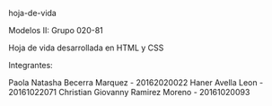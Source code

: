 hoja-de-vida

Modelos II: Grupo 020-81

Hoja de vida desarrollada en HTML y CSS

Integrantes:

Paola Natasha Becerra Marquez - 20162020022
Haner Avella Leon - 20161022071
Christian Giovanny Ramirez Moreno - 20161020093
